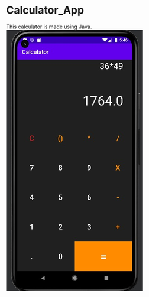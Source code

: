 # Calculator_App
This calculator is made using Java. 
![](https://github.com/Astha369/Calculator_App/blob/main/WhatsApp%20Image%202022-07-20%20at%205.46.38%20PM.jpeg)
